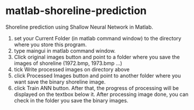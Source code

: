 # matlab-shoreline-prediction
Shoreline prediction using Shallow Neural Network in Matlab.

1. set your Current Folder (in matlab command window) to the directory where you store this program.
2. type maingui in matlab command window.
3. Click original images button and point to a folder where you save the images of shoreline (1972.bmp, 1973.bmp ...)
4. tick Write processed images on directory above
5. click Processed Images button and point to another folder where you want save the binary shoreline image.
6. click Train ANN button. After that, the progress of processing will be displayed on the textbox below it. After processing image done, you can check in the folder you save the binary images.

